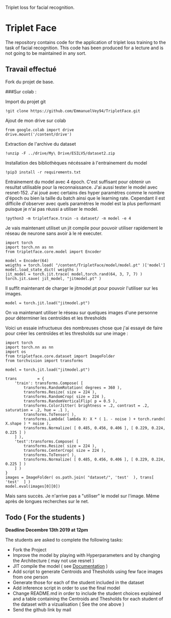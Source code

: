 Triplet loss for facial recognition.

# Triplet Face

The repository contains code for the application of triplet loss training to the
task of facial recognition. This code has been produced for a lecture and is not
going to be maintained in any sort.


## Travail effectué
Fork du projet de base.

###Sur colab :

Import du projet git
```
!git clone https://github.com/EmmanuelVey94/TripletFace.git
```
Ajout de mon drive sur colab
```
from google.colab import drive
drive.mount('/content/drive')
```
Extraction de l'archive du dataset
```
!unzip -F ../drive/My\ Drive/ESILV5/dataset2.zip
```
Installation des bibliothèques nécéssaire à l'entrainement du model
```
!pip3 install -r requirements.txt
```
Entrainement du model avec 4 époch. C'est suffisant pour obtenir un resultat utilisable pour la reconnaissance.
J'ai aussi tester le model avec resnet-152. 
J'ai joué avec certains des hyper paramètres comme le nombre d'époch ou bien la taille du batch ainsi que le learning rate. Cependant il est difficile d'observer avec quels paramètres le model est la plus performant puisque je n'ai pas réussi a utiliser le model.

```
!python3 -m tripletface.train -s dataset/ -m model -e 4 
```

Je vais maintenant utiliset un jit compile pour pouvoir utiliser rapidement le réseau de neurone sans avoir à le ré executer.

```
import torch
import torch.nn as nn
from tripletface.core.model import Encoder

model = Encoder(64)
weigths = torch.load( "/content/TripletFace/model/model.pt" )['model']
model.load_state_dict( weigths )
jit_model = torch.jit.trace( model,torch.rand(64, 3, 7, 7) )
torch.jit.save( jit_model, "jitmodel.pt" )
```
Il suffit maintenant de charger le jitmodel.pt pour pouvoir l'utiliser sur les images.

```
model = torch.jit.load("jitmodel.pt")
```
On va maintenant utiliser le réseau sur quelques images d'une personne pour déterminer les centroïdes et les thresholds

Voici un essaie infructueux des nombreuses chose que j'ai essayé de faire pour créer les centroïdes et les thresholds sur une image :
```
import torch
import torch.nn as nn
import os
from tripletface.core.dataset import ImageFolder
from torchvision import transforms

model = torch.jit.load("jitmodel.pt")

trans         = {
    'train': transforms.Compose( [
        transforms.RandomRotation( degrees = 360 ),
        transforms.Resize( size = 224 ),
        transforms.RandomCrop( size = 224 ),
        transforms.RandomVerticalFlip( p = 0.5 ),
        transforms.ColorJitter( brightness = .2, contrast = .2, saturation = .2, hue = .1 ),
        transforms.ToTensor( ),
        transforms.Lambda( lambda X: X * ( 1. - noise ) + torch.randn( X.shape ) * noise ),
        transforms.Normalize( [ 0.485, 0.456, 0.406 ], [ 0.229, 0.224, 0.225 ] )
    ] ),
    'test':transforms.Compose( [
        transforms.Resize( size = 224 ),
        transforms.CenterCrop( size = 224 ),
        transforms.ToTensor( ),
        transforms.Normalize( [ 0.485, 0.456, 0.406 ], [ 0.229, 0.224, 0.225 ] )
    ] )
}
images = ImageFolder( os.path.join( "dataset/", 'test'  ), trans[ 'test'  ] )
model.eval(images[0][0])
```
Mais sans succès. Je n'arrive pas a "utiliser" le model sur l'image. Même après de longues recherches sur le net.



## Todo ( For the students )

**Deadline Decembre 13th 2019 at 12pm**

The students are asked to complete the following tasks:
* Fork the Project
* Improve the model by playing with Hyperparameters and by changing the Architecture ( may not use resnet )
* JIT compile the model ( see [Documentation](https://pytorch.org/docs/stable/jit.html#torch.jit.trace) )
* Add script to generate Centroids and Thesholds using few face images from one person
* Generate those for each of the student included in the dataset
* Add inference script in order to use the final model
* Change README.md in order to include the student choices explained and a table containing the Centroids and Thesholds for each student of the dataset with a vizualisation ( See the one above )
* Send the github link by mail
